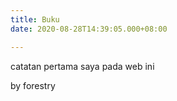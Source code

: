 ```yaml
---
title: Buku
date: 2020-08-28T14:39:05.000+08:00

---
```

catatan pertama saya pada web ini

by forestry